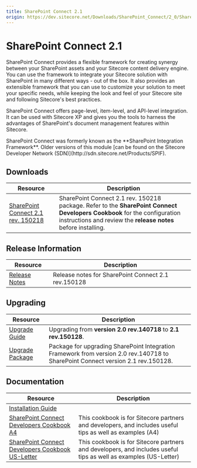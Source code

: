 ```yaml
---
title: SharePoint Connect 2.1
origin: https://dev.sitecore.net/Downloads/SharePoint_Connect/2_0/SharePoint_Connect_2_1.aspx
---
```


# SharePoint Connect 2.1

SharePoint Connect provides a flexible framework for creating synergy between your SharePoint assets and your Sitecore content delivery engine. You can use the framework to integrate your Sitecore solution with SharePoint in many different ways - out of the box. It also provides an extensible framework that you can use to customize your solution to meet your specific needs, while keeping the look and feel of your Sitecore site and following Sitecore's best practices.

SharePoint Connect offers page-level, item-level, and API-level integration. It can be used with Sitecore XP and gives you the tools to harness the advantages of SharePoint's document management features within Sitecore.

  <Alert variant='warning' mb={4}>
    <AlertIcon />
    SharePoint Connect was formerly known as the **SharePoint Integration Framework**. Older versions of this module [can be found on the Sitecore Developer Network (SDN)](http://sdn.sitecore.net/Products/SPIF).
  </Alert>
  

## Downloads

 | Resource | Description |
 | --- | --- |
 | [SharePoint Connect 2.1 rev. 150218](https://sitecoredev.azureedge.net/~/media/2A595052BC224E45A7B3C1CB42A61353.ashx?date=20150217T173636) | SharePoint Connect 2.1 rev. 150218 package. Refer to the **SharePoint Connect Developers Cookbook** for the configuration instructions and review the **release notes** before installing. |

## Release Information

 | Resource | Description |
 | --- | --- |
 | [Release Notes](/downloads/SharePoint%20Connect/2%200/SharePoint%20Connect%202%201/Release%20Notes) | Release notes for SharePoint Connect 2.1 rev.150128 |

## Upgrading

 | Resource | Description |
 | --- | --- |
 | [Upgrade Guide](/downloads/SharePoint%20Connect/2%200/SharePoint%20Connect%202%201/Upgrade%20Guide) | Upgrading from **version 2.0 rev.140718** to **2.1 rev.150128**.  <br /> |
 | [Upgrade Package](https://sitecoredev.azureedge.net/~/media/090B877AC2B246DE8BEDA4DD86B65029.ashx?date=20150129T210819) | Package for upgrading SharePoint Integration Framework from version 2.0 rev.140718 to SharePoint Connect version 2.1 rev.150128. |

## Documentation

 | Resource | Description |
 | --- | --- |
 | [Installation Guide](/downloads/SharePoint%20Connect/2%200/SharePoint%20Connect%202%201/Installation%20Guide) |  |
 | [SharePoint Connect Developers Cookbook A4](https://sitecoredev.azureedge.net/~/media/B20E949F3DCE47D7B7E6946F71F01DAB.ashx?date=20160218T145008) | This cookbook is for Sitecore partners and developers, and includes useful tips as well as examples (A4) |
 | [SharePoint Connect Developers Cookbook US-Letter](https://sitecoredev.azureedge.net/~/media/7BA1B00F06414DD3AD4EEFFB06CFC27A.ashx?date=20160218T145414) | This cookbook is for Sitecore partners and developers, and includes useful tips as well as examples (US-Letter) |